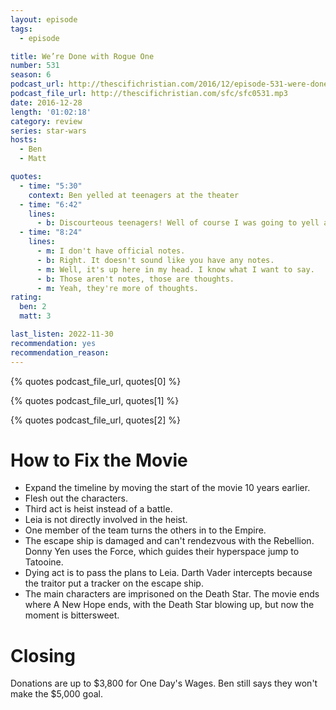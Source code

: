 ```yaml
---
layout: episode
tags:
  - episode

title: We’re Done with Rogue One
number: 531
season: 6
podcast_url: http://thescifichristian.com/2016/12/episode-531-were-done-with-rogue-one/
podcast_file_url: http://thescifichristian.com/sfc/sfc0531.mp3
date: 2016-12-28
length: '01:02:18'
category: review
series: star-wars
hosts:
  - Ben
  - Matt

quotes:
  - time: "5:30"
    context: Ben yelled at teenagers at the theater
  - time: "6:42"
    lines:
      - b: Discourteous teenagers! Well of course I was going to yell at them.
  - time: "8:24"
    lines:
      - m: I don't have official notes.
      - b: Right. It doesn't sound like you have any notes.
      - m: Well, it's up here in my head. I know what I want to say.
      - b: Those aren't notes, those are thoughts.
      - m: Yeah, they're more of thoughts.
rating:
  ben: 2
  matt: 3

last_listen: 2022-11-30
recommendation: yes
recommendation_reason: 
---
```


{% quotes podcast_file_url, quotes[0] %}

{% quotes podcast_file_url, quotes[1] %}

{% quotes podcast_file_url, quotes[2] %}

# How to Fix the Movie

- Expand the timeline by moving the start of the movie 10 years earlier.
- Flesh out the characters.
- Third act is heist instead of a battle.
- Leia is not directly involved in the heist.
- One member of the team turns the others in to the Empire.
- The escape ship is damaged and can't rendezvous with the Rebellion. Donny Yen uses the Force, which guides their hyperspace jump to Tatooine.
- Dying act is to pass the plans to Leia. Darth Vader intercepts because the traitor put a tracker on the escape ship.
- The main characters are imprisoned on the Death Star. The movie ends where A New Hope ends, with the Death Star blowing up, but now the moment is bittersweet.


# Closing
Donations are up to $3,800 for One Day's Wages. Ben still says they won't make the $5,000 goal.